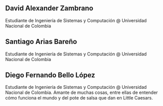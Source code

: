 ## David Alexander Zambrano

Estudiante de Ingeniería de Sistemas y Computación @ Universidad Nacional de Colombia

## Santiago Arias Bareño

Estudiante de Ingeniería de Sistemas y Computación @ Universidad Nacional de Colombia

## Diego Fernando Bello López

Estudiante de Ingeniería de Sistemas y Computación @ Universidad Nacional de Colombia.
Amante de muchas cosas, entre ellas de entender cómo funciona el mundo y del pote de salsa que dan en Little Caesars.


